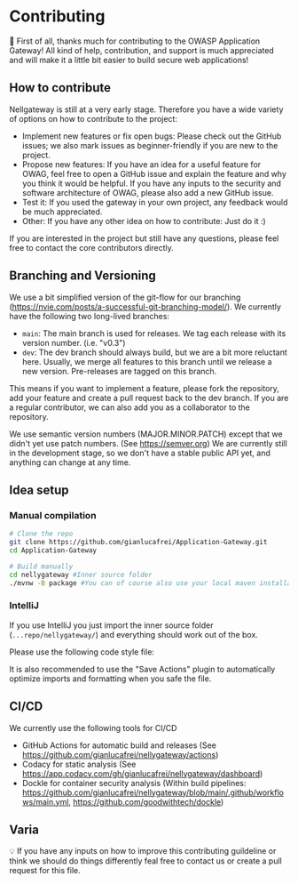 # Contributing

🎉 First of all, thanks much for contributing to the OWASP Application Gateway! All kind of help, contribution, and support is much appreciated and will make it a little bit easier to build secure web applications!

## How to contribute

Nellgateway is still at a very early stage. Therefore you have a wide variety of options on how to contribute to the project:

- Implement new features or fix open bugs: Please check out the GitHub issues; we also mark issues as beginner-friendly if you are new to the project.
- Propose new features: If you have an idea for a useful feature for OWAG, feel free to open a GitHub issue and explain the feature and why you think it would be helpful.  If you have any inputs to the security and software architecture of OWAG, please also add a new GitHub issue.
- Test it: If you used the gateway in your own project, any feedback would be much appreciated.
- Other: If you have any other idea on how to contribute: Just do it :)

If you are interested in the project but still have any questions, please feel free to contact the core contributors directly.

## Branching and Versioning

We use a bit simplified version of the git-flow for our branching (https://nvie.com/posts/a-successful-git-branching-model/). We currently have the following two long-lived branches:

- `main`: The main branch is used for releases. We tag each release with its version number. (i.e. "v0.3")
- `dev`: The dev branch should always build, but we are a bit more reluctant here. Usually, we merge all features to this branch until we release a new version. Pre-releases are tagged on this branch.

This means if you want to implement a feature, please fork the repository, add your feature and create a pull request back to the dev branch. If you are a regular contributor, we can also add you as a collaborator to the repository.

We use semantic version numbers (MAJOR.MINOR.PATCH) except that we didn't yet use patch numbers. (See https://semver.org) We are currently still in the development stage, so we don't have a stable public API yet, and anything can change at any time.

## Idea setup

### Manual compilation

```bash
# Clone the repo
git clone https://github.com/gianlucafrei/Application-Gateway.git
cd Application-Gateway

# Build manually
cd nellygateway #Inner source folder 
./mvnw -B package #You can of course also use your local maven installation instead of the wrapper
```

### IntelliJ

If you use IntelliJ you just import the inner source folder (`...repo/nellygateway/`) and everything should work out of the box.

Please use the following code style file:

It is also recommended to use the "Save Actions" plugin to automatically optimize imports and formatting when you safe the file.

## CI/CD

We currently use the following tools for CI/CD

- GitHub Actions for automatic build and releases (See https://github.com/gianlucafrei/nellygateway/actions)
- Codacy for static analysis (See https://app.codacy.com/gh/gianlucafrei/nellygateway/dashboard)
- Dockle for container security analysis (Within build pipelines: https://github.com/gianlucafrei/nellygateway/blob/main/.github/workflows/main.yml, https://github.com/goodwithtech/dockle)


## Varia

💡 If you have any inputs on how to improve this contributing guildeline or think we should do things differently feal free to contact us or create a pull request for this file.
